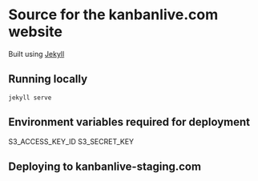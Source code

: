 # Source for the kanbanlive.com website

Built using [Jekyll](https://jekyllrb.com)

## Running locally

`jekyll serve`

## Environment variables required for deployment

S3_ACCESS_KEY_ID
S3_SECRET_KEY

## Deploying to kanbanlive-staging.com



